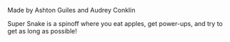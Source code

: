 Made by Ashton Guiles and Audrey Conklin

Super Snake is a spinoff where you eat apples, get power-ups, and try to get as long as possible!
